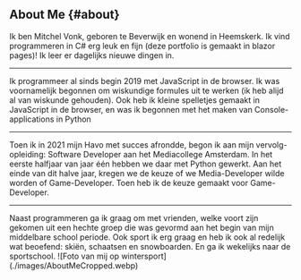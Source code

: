 ## About Me {#about}
Ik ben Mitchel Vonk, geboren te Beverwijk en wonend in Heemskerk. Ik vind programmeren in C# erg leuk en fijn
(deze portfolio is gemaakt in blazor pages)! Ik leer er dagelijks nieuwe dingen in.
<hr/>
Ik programmeer al sinds begin 2019 met JavaScript in de browser. Ik was voornamelijk begonnen om wiskundige
formules uit te werken (ik heb alijd al van wiskunde gehouden). Ook heb ik kleine spelletjes gemaakt in
JavaScript in de browser, en was ik begonnen met het maken van Console-applications in Python
<hr/>
Toen ik in 2021 mijn Havo met succes afrondde, begon ik aan mijn vervolg-opleiding: Software Developer aan het
Mediacollege Amsterdam. In het eerste halfjaar van jaar één hebben we daar met Python gewerkt. Aan het einde van
dit halve jaar, kregen we de keuze of we Media-Developer wilde worden of Game-Developer. Toen heb ik de keuze
gemaakt voor Game-Developer.
<hr/>
Naast programmeren ga ik graag om met vrienden, welke voort zijn gekomen uit een hechte groep die was gevormd aan
het begin van mijn middelbare school periode. Ook sport ik erg graag en heb ik ook al redelijk wat beoefend:
skiën, schaatsen en snowboarden. En ga ik wekelijks naar de sportschool.  
![Foto van mij op wintersport](./images/AboutMeCropped.webp)